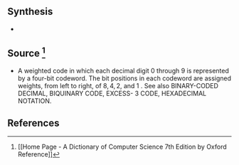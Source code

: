 ## Synthesis
- 
## Source [^1]
- A weighted code in which each decimal digit 0 through 9 is represented by a four-bit codeword. The bit positions in each codeword are assigned weights, from left to right, of $8,4,2$, and 1 . See also BINARY-CODED DECIMAL, BIQUINARY CODE, EXCESS- 3 CODE, HEXADECIMAL NOTATION.
## References

[^1]: [[Home Page - A Dictionary of Computer Science 7th Edition by Oxford Reference]]